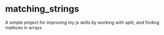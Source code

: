 # matching_strings

A simple project for improving my js skills by working with split, and finding mathces in arrays 
